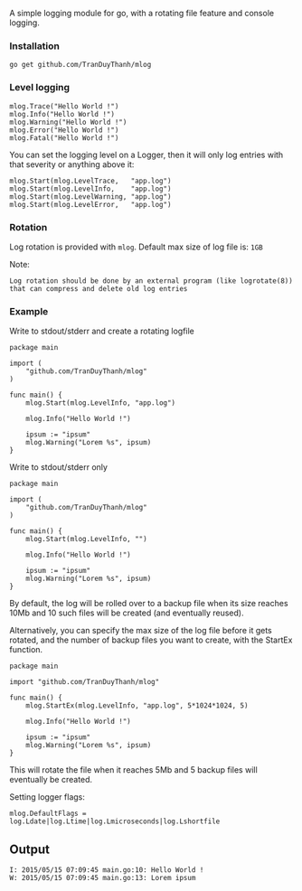 A simple logging module for go, with a rotating file feature and console logging.

### Installation
	
	go get github.com/TranDuyThanh/mlog

### Level logging

	mlog.Trace("Hello World !")
	mlog.Info("Hello World !")
	mlog.Warning("Hello World !")
	mlog.Error("Hello World !")
	mlog.Fatal("Hello World !")

You can set the logging level on a Logger, then it will only log entries with that severity or anything above it:
	
	mlog.Start(mlog.LevelTrace,   "app.log")
	mlog.Start(mlog.LevelInfo,    "app.log")
	mlog.Start(mlog.LevelWarning, "app.log")
	mlog.Start(mlog.LevelError,   "app.log")
	
### Rotation

Log rotation is provided with `mlog`. Default max size of log file is: `1GB`

Note:
	
	Log rotation should be done by an external program (like logrotate(8)) that can compress and delete old log entries

### Example

Write to stdout/stderr and create a rotating logfile


```
package main

import (
	"github.com/TranDuyThanh/mlog"
)

func main() {
	mlog.Start(mlog.LevelInfo, "app.log")

	mlog.Info("Hello World !")

	ipsum := "ipsum"
	mlog.Warning("Lorem %s", ipsum)
}
```


Write to stdout/stderr only

```
package main

import (
	"github.com/TranDuyThanh/mlog"
)

func main() {
	mlog.Start(mlog.LevelInfo, "")

	mlog.Info("Hello World !")

	ipsum := "ipsum"
	mlog.Warning("Lorem %s", ipsum)
}
```

By default, the log will be rolled over to a backup file when its size reaches 10Mb and 10 such files will be created (and eventually reused).

Alternatively, you can specify the max size of the log file before it gets rotated, and the number of backup files you want to create, with the StartEx function.

```
package main

import "github.com/TranDuyThanh/mlog"

func main() {
    mlog.StartEx(mlog.LevelInfo, "app.log", 5*1024*1024, 5)

    mlog.Info("Hello World !")

    ipsum := "ipsum"
    mlog.Warning("Lorem %s", ipsum)
}
```
This will rotate the file when it reaches 5Mb and 5 backup files will eventually be created.

Setting logger flags:
```
mlog.DefaultFlags = log.Ldate|log.Ltime|log.Lmicroseconds|log.Lshortfile
```

## Output

```
I: 2015/05/15 07:09:45 main.go:10: Hello World !
W: 2015/05/15 07:09:45 main.go:13: Lorem ipsum
```
